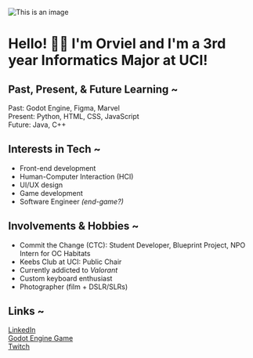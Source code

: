 ![This is an image](https://cutekawaiiresources.files.wordpress.com/2016/11/cinnamoroll-1-foot.gif)  
# Hello! 👋🏼 I'm Orviel and I'm a 3rd year Informatics Major at UCI!  
## Past, Present, & Future Learning ~  
Past: Godot Engine, Figma, Marvel  
Present: Python, HTML, CSS, JavaScript  
Future: Java, C++  
## Interests in Tech ~  
- Front-end development
- Human-Computer Interaction (HCI)
- UI/UX design
- Game development
- Software Engineer *(end-game?)*
## Involvements & Hobbies ~  
- Commit the Change (CTC): Student Developer, Blueprint Project, NPO Intern for OC Habitats
- Keebs Club at UCI: Public Chair
- Currently addicted to *Valorant*
- Custom keyboard enthusiast
- Photographer (film + DSLR/SLRs)
## Links ~
[LinkedIn](https://www.linkedin.com/in/orvielmalzate/)  
[Godot Engine Game](https://zach1281.itch.io/abandoned-hotel)  
[Twitch](https://www.twitch.tv/cinnamorviel/)
<!--
**orvielalz/orvielalz** is a ✨ _special_ ✨ repository because its `README.md` (this file) appears on your GitHub profile.

Here are some ideas to get you started:

- 🔭 I’m currently working on ...
- 🌱 I’m currently learning ...
- 👯 I’m looking to collaborate on ...
- 🤔 I’m looking for help with ...
- 💬 Ask me about ...
- 📫 How to reach me: ...
- 😄 Pronouns: ...
- ⚡ Fun fact: ...
-->
